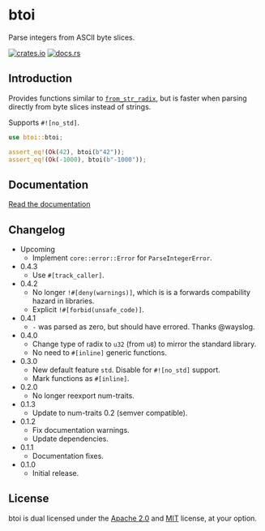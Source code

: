 btoi
====

Parse integers from ASCII byte slices.

[![crates.io](https://img.shields.io/crates/v/btoi.svg)](https://crates.io/crates/btoi)
[![docs.rs](https://docs.rs/btoi/badge.svg)](https://docs.rs/btoi)

Introduction
------------

Provides functions similar to [`from_str_radix`](https://doc.rust-lang.org/std/primitive.u32.html#method.from_str_radix),
but is faster when parsing directly from byte slices instead of strings.

Supports `#![no_std]`.

```rust
use btoi::btoi;

assert_eq!(Ok(42), btoi(b"42"));
assert_eq!(Ok(-1000), btoi(b"-1000"));
```

Documentation
-------------

[Read the documentation](https://docs.rs/btoi)

Changelog
---------

* Upcoming
  - Implement `core::error::Error` for `ParseIntegerError`.
* 0.4.3
  - Use `#[track_caller]`.
* 0.4.2
  - No longer `!#[deny(warnings)]`, which is is a forwards compability hazard
    in libraries.
  - Explicit `!#[forbid(unsafe_code)]`.
* 0.4.1
  - `-` was parsed as zero, but should have errored. Thanks @wayslog.
* 0.4.0
  - Change type of radix to `u32` (from `u8`) to mirror the standard library.
  - No need to `#[inline]` generic functions.
* 0.3.0
  - New default feature `std`. Disable for `#![no_std]` support.
  - Mark functions as `#[inline]`.
* 0.2.0
  - No longer reexport num-traits.
* 0.1.3
  - Update to num-traits 0.2 (semver compatible).
* 0.1.2
  - Fix documentation warnings.
  - Update dependencies.
* 0.1.1
  - Documentation fixes.
* 0.1.0
  - Initial release.

License
-------

btoi is dual licensed under the [Apache 2.0](http://www.apache.org/licenses/LICENSE-2.0)
and [MIT](http://opensource.org/licenses/MIT) license, at your option.

